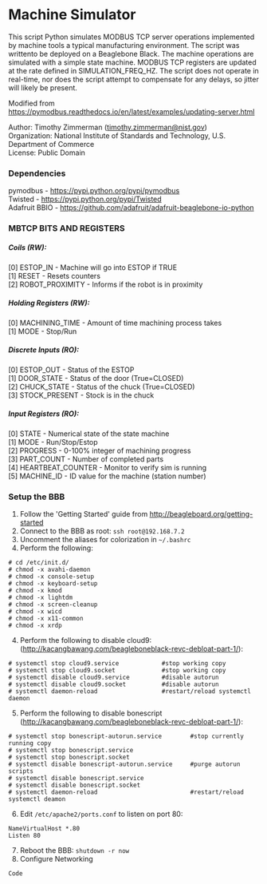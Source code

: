 # Machine Simulator

This script Python simulates MODBUS TCP server operations implemented by machine tools a typical manufacturing environment. The script was writtento be deployed on a Beaglebone Black. The machine operations are simulated with a simple state machine. MODBUS TCP registers are updated at the rate defined in SIMULATION_FREQ_HZ. The script does not operate in real-time, nor does the script attempt to compensate for any delays, so jitter will likely be present.

Modified from https://pymodbus.readthedocs.io/en/latest/examples/updating-server.html

Author: Timothy Zimmerman (timothy.zimmerman@nist.gov)<br />
Organization: National Institute of Standards and Technology,
U.S. Department of Commerce<br />
License: Public Domain<br />

### Dependencies
pymodbus - https://pypi.python.org/pypi/pymodbus<br />
Twisted - https://pypi.python.org/pypi/Twisted<br />
Adafruit BBIO - https://github.com/adafruit/adafruit-beaglebone-io-python

### MBTCP BITS AND REGISTERS
##### Coils (RW):
[0] ESTOP_IN - Machine will go into ESTOP if TRUE<br />
[1] RESET - Resets counters<br />
[2] ROBOT_PROXIMITY - Informs if the robot is in proximity<br />

##### Holding Registers (RW):
[0] MACHINING_TIME - Amount of time machining process takes<br />
[1] MODE - Stop/Run<br />

##### Discrete Inputs (RO):
[0] ESTOP_OUT - Status of the ESTOP<br />
[1] DOOR_STATE - Status of the door (True=CLOSED)<br />
[2] CHUCK_STATE - Status of the chuck (True=CLOSED)<br />
[3] STOCK_PRESENT - Stock is in the chuck<br />

##### Input Registers (RO):
[0] STATE - Numerical state of the state machine<br />
[1] MODE - Run/Stop/Estop<br />
[2] PROGRESS - 0-100% integer of machining progress<br />
[3] PART_COUNT - Number of completed parts<br />
[4] HEARTBEAT_COUNTER - Monitor to verify sim is running<br />
[5] MACHINE_ID - ID value for the machine (station number)<br />

### Setup the BBB
1. Follow the 'Getting Started' guide from http://beagleboard.org/getting-started
2. Connect to the BBB as root: ```ssh root@192.168.7.2```
2. Uncomment the aliases for colorization in ```~/.bashrc```
3. Perform the following:
```
# cd /etc/init.d/
# chmod -x avahi-daemon
# chmod -x console-setup
# chmod -x keyboard-setup
# chmod -x kmod
# chmod -x lightdm
# chmod -x screen-cleanup
# chmod -x wicd
# chmod -x x11-common
# chmod -x xrdp
```
4. Perform the following to disable cloud9: (http://kacangbawang.com/beagleboneblack-revc-debloat-part-1/):
```
# systemctl stop cloud9.service            #stop working copy
# systemctl stop cloud9.socket             #stop working copy
# systemctl disable cloud9.service         #disable autorun
# systemctl disable cloud9.socket          #disable autorun
# systemctl daemon-reload                  #restart/reload systemctl daemon
```
5. Perform the following to disable bonescript (http://kacangbawang.com/beagleboneblack-revc-debloat-part-1/):
```
# systemctl stop bonescript-autorun.service        #stop currently running copy
# systemctl stop bonescript.service
# systemctl stop bonescript.socket
# systemctl disable bonescript-autorun.service     #purge autorun scripts
# systemctl disable bonescript.service
# systemctl disable bonescript.socket
# systemctl daemon-reload                          #restart/reload systemctl deamon
```
6. Edit ```/etc/apache2/ports.conf``` to listen on port 80:
```
NameVirtualHost *.80
Listen 80
```
7. Reboot the BBB: ```shutdown -r now```
8. Configure Networking
```
Code
```
